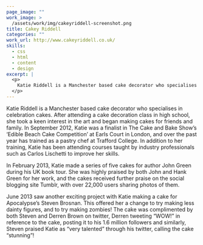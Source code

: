 ```yaml
---
page_image: ""
work_image: >
  /assets/work/img/cakeyriddell-screenshot.png
title: Cakey Riddell
categories: ""
work_url: http://www.cakeyriddell.co.uk/
skills:
  - css
  - html
  - content
  - design
excerpt: |
  <p>
  	Katie Riddell is a Manchester based cake decorator who specialises in celebration cakes. After attending a cake decoration class in high school, she took a keen interest in the art and began making cakes for friends and family.
  </p>
---
```

<p>
	Katie Riddell is a Manchester based cake decorator who specialises in celebration cakes. After attending a cake decoration class in high school, she took a keen interest in the art and began making cakes for friends and family. In September 2012, Katie was a finalist in The Cake and Bake Show’s ‘Edible Beach Cake Competition’ at Earls Court in London, and over the past year has trained as a pastry chef at Trafford College. In addition to her training, Katie has been attending courses taught by industry professionals such as Carlos Lischetti to improve her skills.
</p>
<p>
	In February 2013, Katie made a series of five cakes for author John Green during his UK book tour. She was highly praised by both John and Hank Green for her work, and the cakes received further praise on the social blogging site Tumblr, with over 22,000 users sharing photos of them.
</p>
<p>
	June 2013 saw another exciting project with Katie making a cake for Apocalypse’s Steven Brosnan. This offered her a change to try making less dainty figures, and to try making zombies! The cake was complimented by both Steven and Derren Brown on twitter, Derren tweeting “WOW!” in reference to the cake, posting it to his 1.6 million followers and similarly, Steven praised Katie as “very talented” through his twitter, calling the cake “stunning”!
</p>